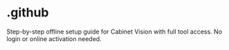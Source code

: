 # .github
Step-by-step offline setup guide for Cabinet Vision with full tool access. No login or online activation needed.

